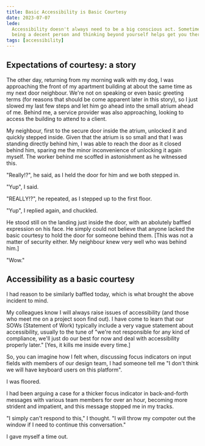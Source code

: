 ```yaml
---
title: Basic Accessibility is Basic Courtesy
date: 2023-07-07
lede:
  Accessibility doesn't always need to be a big conscious act. Sometimes just
  being a decent person and thinking beyond yourself helps get you there.
tags: [accessibility]
---
```


## Expectations of courtesy: a story

The other day, returning from my morning walk with my dog, I was approaching the
front of my apartment building at about the same time as my next door neighbour.
We're not on speaking or even basic greeting terms (for reasons that should be
come apparent later in this story), so I just slowed my last few steps and let
him go ahead into the small atrium ahead of me. Behind me, a service provider
was also approaching, looking to access the building to attend to a client.

My neighbour, first to the secure door inside the atrium, unlocked it and
quickly stepped inside. Given that the atrium is so small and that I was
standing directly behind him, I was able to reach the door as it closed behind
him, sparing me the minor inconvenience of unlocking it again myself. The worker
behind me scoffed in astonishment as he witnessed this.

"Really!?", he said, as I held the door for him and we both stepped in.

"Yup", I said.

"REALLY!?", he repeated, as I stepped up to the first floor.

"Yup", I replied again, and chuckled.

He stood still on the landing just inside the door, with an abolutely baffled
expression on his face. He simply could not believe that anyone lacked the basic
courtesy to hold the door for someone behind them. [This was not a matter of
security either. My neighbour knew very well who was behind him.]

"Wow."

## Accessibility as a basic courtesy

I had reason to be similarly baffled today, which is what brought the above
incident to mind.

My colleagues know I will always raise issues of accessibility (and those who
meet me on a project soon find out). I have come to learn that our SOWs
(Statement of Work) typically include a very vague statement about
accessibility, usually to the tune of "we're not responsible for any kind of
compliance, we'll just do our best for now and deal with accessibility properly
later." [Yes, it kills me inside every time.]

So, you can imagine how I felt when, discussing focus indicators on input fields
with members of our design team, I had someone tell me "I don't think we will
have keyboard users on this platform".

I was floored.

I had been arguing a case for a thicker focus indicator in back-and-forth
messages with various team members for over an hour, becoming more strident and
impatient, and this message stopped me in my tracks.

"I simply can't respond to this," I thought. "I will throw my compoter out the
window if I need to continue this conversation."

I gave myself a time out.
